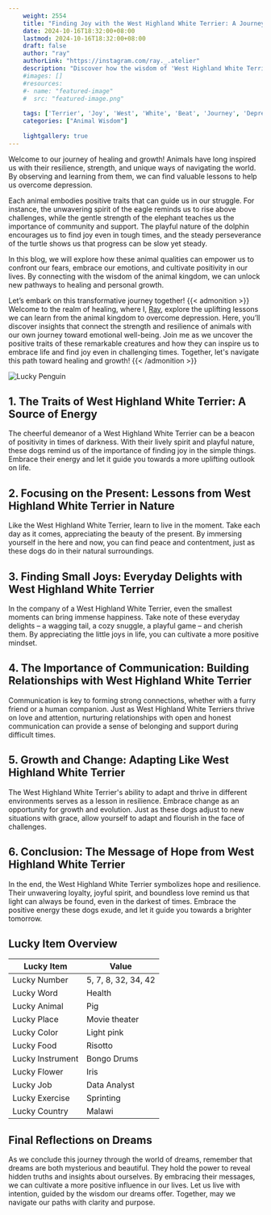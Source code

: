 ```yaml
---
    weight: 2554
    title: "Finding Joy with the West Highland White Terrier: A Journey to Beat Depression"  # Assuming 'title' column exists
    date: 2024-10-16T18:32:00+08:00
    lastmod: 2024-10-16T18:32:00+08:00
    draft: false
    author: "ray"
    authorLink: "https://instagram.com/ray._.atelier"
    description: "Discover how the wisdom of 'West Highland White Terrier' can help you overcome depression and find joy in your life journey."
    #images: []
    #resources:
    #- name: "featured-image"
    #  src: "featured-image.png"
    
    tags: ['Terrier', 'Joy', 'West', 'White', 'Beat', 'Journey', 'Depression', 'Highland', 'Finding']
    categories: ["Animal Wisdom"]
    
    lightgallery: true
---
```

    
Welcome to our journey of healing and growth! Animals have long inspired us with their resilience, strength, and unique ways of navigating the world. By observing and learning from them, we can find valuable lessons to help us overcome depression.

Each animal embodies positive traits that can guide us in our struggle. For instance, the unwavering spirit of the eagle reminds us to rise above challenges, while the gentle strength of the elephant teaches us the importance of community and support. The playful nature of the dolphin encourages us to find joy even in tough times, and the steady perseverance of the turtle shows us that progress can be slow yet steady.

In this blog, we will explore how these animal qualities can empower us to confront our fears, embrace our emotions, and cultivate positivity in our lives. By connecting with the wisdom of the animal kingdom, we can unlock new pathways to healing and personal growth.

Let’s embark on this transformative journey together!
{{< admonition >}}
Welcome to the realm of healing, where I, [Ray](https://instagram.com/ray._.atelier), explore the uplifting lessons we can learn from the animal kingdom to overcome depression. Here, you’ll discover insights that connect the strength and resilience of animals with our own journey toward emotional well-being. Join me as we uncover the positive traits of these remarkable creatures and how they can inspire us to embrace life and find joy even in challenging times. Together, let's navigate this path toward healing and growth!
{{< /admonition >}}

![Lucky Penguin](https://cdn.pixabay.com/photo/2024/09/07/02/34/penguins-9028827_1280.jpg "Lucky Penguin")

## 1. The Traits of West Highland White Terrier: A Source of Energy
The cheerful demeanor of a West Highland White Terrier can be a beacon of positivity in times of darkness. With their lively spirit and playful nature, these dogs remind us of the importance of finding joy in the simple things. Embrace their energy and let it guide you towards a more uplifting outlook on life.

## 2. Focusing on the Present: Lessons from West Highland White Terrier in Nature
Like the West Highland White Terrier, learn to live in the moment. Take each day as it comes, appreciating the beauty of the present. By immersing yourself in the here and now, you can find peace and contentment, just as these dogs do in their natural surroundings.

## 3. Finding Small Joys: Everyday Delights with West Highland White Terrier
In the company of a West Highland White Terrier, even the smallest moments can bring immense happiness. Take note of these everyday delights – a wagging tail, a cozy snuggle, a playful game – and cherish them. By appreciating the little joys in life, you can cultivate a more positive mindset.

## 4. The Importance of Communication: Building Relationships with West Highland White Terrier
Communication is key to forming strong connections, whether with a furry friend or a human companion. Just as West Highland White Terriers thrive on love and attention, nurturing relationships with open and honest communication can provide a sense of belonging and support during difficult times.

## 5. Growth and Change: Adapting Like West Highland White Terrier
The West Highland White Terrier's ability to adapt and thrive in different environments serves as a lesson in resilience. Embrace change as an opportunity for growth and evolution. Just as these dogs adjust to new situations with grace, allow yourself to adapt and flourish in the face of challenges.

## 6. Conclusion: The Message of Hope from West Highland White Terrier
In the end, the West Highland White Terrier symbolizes hope and resilience. Their unwavering loyalty, joyful spirit, and boundless love remind us that light can always be found, even in the darkest of times. Embrace the positive energy these dogs exude, and let it guide you towards a brighter tomorrow.


## Lucky Item Overview
| Lucky Item          | Value              |
|---------------|--------------------|
| Lucky Number        | 5, 7, 8, 32, 34, 42  |
| Lucky Word          | Health |
| Lucky Animal        | Pig |
| Lucky Place         | Movie theater     |
| Lucky Color         | Light pink     |
| Lucky Food          | Risotto      |
| Lucky Instrument    | Bongo Drums |
| Lucky Flower        | Iris    |
| Lucky Job           | Data Analyst       |
| Lucky Exercise      | Sprinting  |
| Lucky Country       | Malawi    |


##  Final Reflections on Dreams

As we conclude this journey through the world of dreams, remember that dreams are both mysterious and beautiful. They hold the power to reveal hidden truths and insights about ourselves. By embracing their messages, we can cultivate a more positive influence in our lives. Let us live with intention, guided by the wisdom our dreams offer. Together, may we navigate our paths with clarity and purpose.
